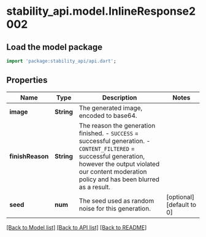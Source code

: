 # stability_api.model.InlineResponse2002

## Load the model package
```dart
import 'package:stability_api/api.dart';
```

## Properties
Name | Type | Description | Notes
------------ | ------------- | ------------- | -------------
**image** | **String** | The generated image, encoded to base64. | 
**finishReason** | **String** | The reason the generation finished.  - `SUCCESS` = successful generation. - `CONTENT_FILTERED` = successful generation, however the output violated our content moderation  policy and has been blurred as a result. | 
**seed** | **num** | The seed used as random noise for this generation. | [optional] [default to 0]

[[Back to Model list]](../README.md#documentation-for-models) [[Back to API list]](../README.md#documentation-for-api-endpoints) [[Back to README]](../README.md)


